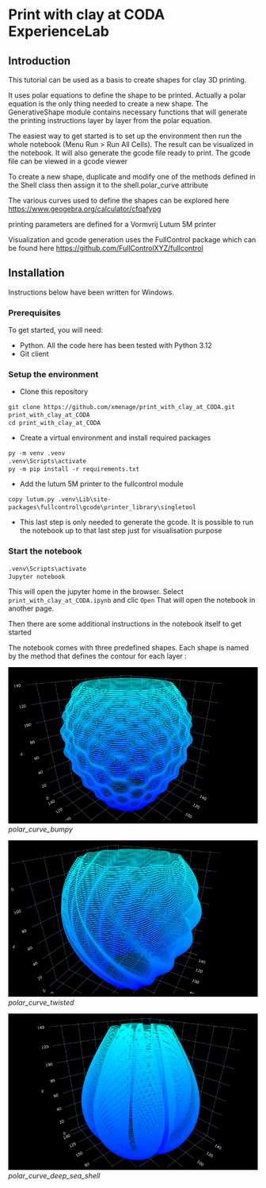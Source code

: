 # Print with clay at CODA ExperienceLab

## Introduction

This tutorial can be used as a basis to create shapes for clay 3D printing. 

It uses polar equations to define the shape to be printed.
Actually a polar equation is the only thing needed to create a new shape.
The GenerativeShape module contains necessary functions that will generate the printing instructions layer by layer
from the polar equation.

The easiest way to get started is to set up the environment then run the whole notebook (Menu Run > Run All Cells).
The result can be visualized in the notebook.
It will also generate the gcode file ready to print. The gcode file can be viewed in a gcode viewer

To create a new shape, duplicate and modify one of the methods defined in the Shell class then assign it to the shell.polar_curve attribute

The various curves used to define the shapes can be explored here 
https://www.geogebra.org/calculator/cfqafypg

printing parameters are defined for a Vormvrij Lutum 5M printer

Visualization and gcode generation uses the FullControl package which can be found here https://github.com/FullControlXYZ/fullcontrol

## Installation
Instructions below have been written for Windows.

### Prerequisites

To get started, you will need:
- Python. All the code here has been tested with Python 3.12
- Git client

### Setup the environment

- Clone this repository
````
git clone https://github.com/xmenage/print_with_clay_at_CODA.git print_with_clay_at_CODA
cd print_with_clay_at_CODA
````
- Create a virtual environment and install required packages  
````
py -m venv .venv
.venv\Scripts\activate
py -m pip install -r requirements.txt
````
- Add the lutum 5M printer to the fullcontrol module  
````
copy lutum.py .venv\Lib\site-packages\fullcontrol\gcode\printer_library\singletool 
````
- This last step is only needed to generate the gcode.
It is possible to run the notebook up to that last step just for visualisation purpose 

### Start the notebook
````
.venv\Scripts\activate
Jupyter notebook
````
This will open the jupyter home in the browser. 
Select `print_with_clay_at_CODA.ipynb` and clic `Open`
That will open the notebook in another page.

Then there are some additional instructions in the notebook itself to get started

The notebook comes with three predefined shapes.
Each shape is named by the method that defines the contour for each layer :

![polar_curve_bumpy.png](polar_curve_bumpy.png)  
*polar_curve_bumpy*

![polar_curve_twisted.png](polar_curve_twisted.png)  
*polar_curve_twisted*

![polar_curve_deep_sea_shell.png](polar_curve_deep_sea_shell.png)  
*polar_curve_deep_sea_shell*
